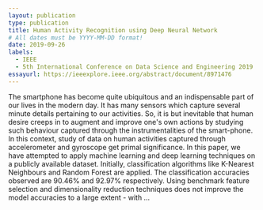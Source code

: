 ```yaml
---
layout: publication
type: publication
title: Human Activity Recognition using Deep Neural Network
# All dates must be YYYY-MM-DD format!
date: 2019-09-26
labels:
  - IEEE
  - 5th International Conference on Data Science and Engineering 2019
essayurl: https://ieeexplore.ieee.org/abstract/document/8971476
---
```


The smartphone has become quite ubiquitous and an indispensable part of our lives in the modern day. It has many sensors which capture several minute details pertaining to our activities. So, it is but inevitable that human desire creeps in to augment and improve one's own actions by studying such behaviour captured through the instrumentalities of the smart-phone. In this context, study of data on human activities captured through accelerometer and gyroscope get primal significance. In this paper, we have attempted to apply machine learning and deep learning techniques on a publicly available dataset. Initially, classification algorithms like K-Nearest Neighbours and Random Forest are applied. The classification accuracies observed are 90.46% and 92.97% respectively. Using benchmark feature selection and dimensionality reduction techniques does not improve the model accuracies to a large extent - with …
